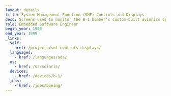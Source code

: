 ```yaml
---
layout: details
title: System Management Function (SMF) Controls and Displays
desc: Screens used to monitor the B-1 bomber’s custom-built avionics operating system.
role: Embedded Software Engineer
begin_year: 1998
end_year: 1999
_links:
  self:
    href: /projects/smf-controls-displays/
  languages:
    - href: /languages/ada/
  os:
    - href: /os/solaris/
  devices:
    - href: /devices/b-1/
  jobs:
    - href: /jobs/boeing/
---
```

